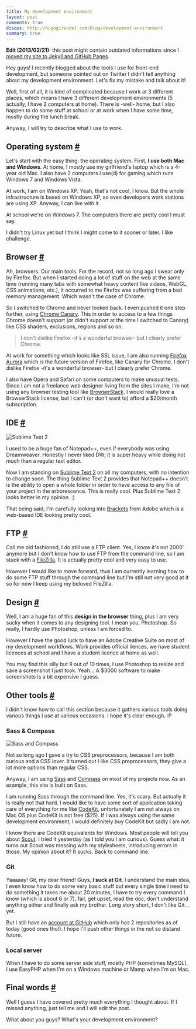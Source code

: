 ```yaml
---
title: My development environment
layout: post
comments: true
disqus: http://hugogiraudel.com/blog/development-environment
summary: true
---
```

<section>         
<p class="explanation"><strong>Edit (2013/02/21):</strong> this post might contain outdated informations since I <a href="http://hugogiraudel.com/2013/02/21/jekyll/">moved my site to Jekyll and GitHub Pages</a>.</p> 
<p>Hey guys! I recently blogged about the tools I use for front-end development, but someone pointed out on Twitter I didn't tell anything about my development environment. Let's fix my mistake and talk about it!</p>
<p>Well, first of all, it is kind of complicated because I work at 3 different places, which means I have 3 different development environments (5 actually, I have 3 computers at home). There is -well- home, but I also happen to do some stuff at school or at work when I have some time, mostly during the lunch break.</p>
<p>Anyway, I will try to describe what I use to work.</p>
</section>
<section id="os">
<h2>Operating system <a href="#os" class="section-anchor">#</a></h2>
<p>Let's start with the easy thing: the operating system. First, <strong>I use both Mac and Windows</strong>. At home, I mostly use my girlfriend's laptop which is a 4-year old Mac. I also have 2 computers I use(d) for gaming which runs Windows 7 and Windows Vista.</p>
<p>At work, I am on Windows XP. Yeah, that's not cool, I know. But the whole infrastructure is based on Windows XP, so even developers work stations are using XP. Anyway, I can live with it.</p>
<p>At school we're on Windows 7. The computers there are pretty cool I must say.</p>
<p>I didn't try Linux yet but I think I might come to it sooner or later. I like challenge.</p>
</section>
<section id="browser">
<h2>Browser <a href="#browser" class="section-anchor">#</a></h2>
<p>Ah, browsers. Our main tools. For the record, not so long ago I swear only by Firefox. But when I started doing a lot of stuff on the web at the same time (running many tabs with somewhat heavy content like videos, WebGL, CSS animations, etc.), it occurred to me Firefox was suffering from a bad memory management. Which wasn't the case of Chrome.</p>
<p>So I switched to Chrome and never looked back. I even pushed it one step further, using <a href="https://www.google.com/intl/en/chrome/browser/canary.html">Chrome Canary</a>. This in order to access to a few things Chrome doesn't support (or didn't support at the time I switched to Canary) like CSS shaders, exclusions, regions and so on.</p>
<blockquote class="pull-quote--right">I don't dislike Firefox -it's a wonderful browser- but I clearly prefer Chrome.</blockquote>
<p>At work for something which looks like SSL issue, I am also running <a href="http://www.mozilla.org/fr/firefox/channel/">Firefox Aurora</a> which is the future version of Firefox, like Canary for Chrome. I don't dislike Firefox -it's a wonderful browser- but I clearly prefer Chrome.</p>
<p>I also have Opera and Safari on some computers to make unusual tests. Since I am not a freelance web designer living from the sites I make, I'm not using any browser testing tool like <a href="http://www.browserstack.com/">BrowserStack</a>. I would really love a BrowserStack license, but I can't (or don't want to) afford a $20/month subscription.</p>
</section>
<section id="ide">
<h2>IDE <a href="#ide" class="section-anchor">#</a></h2>
<img src="/images/development-environment__sublime-text.png" alt="Sublime Text 2" class="pull-image--right">
<p>I used to be a huge fan of Notepad++, even if everybody was using Dreamweaver. Honestly I never liked DW; it is super heavy while doing not much than a regular text editor.</p>
<p>Now I am standing on <a href="http://www.sublimetext.com/2">Sublime Text 2</a> on all my computers, with no intention to change soon. The thing Sublime Text 2 provides that Notepad++ doesn't is the ability to open a whole folder in order to have access to any file of your project in the arborescence. This is really cool. Plus Sublime Text 2 looks better in my opinion. :)</p> 
<p>That being said, I'm carefully looking into <a href="http://brackets.io/">Brackets</a> from Adobe which is a web-based IDE looking pretty cool.</p>
</section>
<section id="ftp">
<h2>FTP <a href="#ftp" class="section-anchor">#</a></h2>
<p>Call me old fashioned, I do still use a FTP client. Yes, I know it's not 2000' anymore but I don't know how to use FTP from the command line, so I am stuck with a <a href="http://filezilla-project.org/">FileZilla</a>. It is actually pretty cool and very easy to use.</p>
<p>However I would like to move forward, thus I am currently learning how to do some FTP stuff through the command line but I'm still not very good at it so for now I keep using my beloved FileZilla.</p>
</section>
<section id="design">
<h2>Design <a href="#design" class="section-anchor">#</a></h2>
<p>Well, I am a huge fan of this <strong>design in the browser</strong> thing, plus I am very sucky when it comes to any designing tool. I mean you, Photoshop. So really, I hardly use Photoshop, unless I am forced to.</p>
<p>However I have the good luck to have an Adobe Creative Suite on most of my development workflows. Work provides official liences, we have student licences at school and I have a student licence at home as well.</p>
<p>You may find this silly but 9 out of 10 times, I use Photoshop to resize and save a screenshot I just took. Yeah... A $3000 software to make screenshots is a bit expensive I guess.</p>
</section>
<section id="tools">
<h2>Other tools <a href="#tools" class="section-anchor">#</a></h2>
<p>I didn't know how to call this section because it gathers various tools doing various things I use at various occasions. I hope it's clear enough. :P</p>
<h3>Sass &amp; Compass</h3>
<img src="/images/development-environment__sass-compass.jpg" alt="Sass and Compass" class="pull-image--right">
<p>Not so long ago I gave a try to CSS preprocessors, because I am both curious and a CSS lover. It turned out I like CSS preprocessors, they give a lot more options than regular CSS.</p>
<p>Anyway, I am using <a href="http://sass-lang.com/">Sass</a> and <a href="http://compass-style.org/">Compass</a> on most of my projects now. As an example, this site is built on Sass.</p>
<p>I am running Sass through the command line. Yes, it's scary. But actually it is really not that hard. I would like to have some sort of application taking care of everything for me like <a href="http://incident57.com/codekit/">CodeKit</a>, unfortunately I am not always on Mac OS plus CodeKit is not free ($25). If I was always using the same development environment, I would definitely buy CodeKit but sadly I am not.</p>
<p>I know there are CodeKit equivalents for Windows. Most people will tell you about <a href="http://mhs.github.com/scout-app/">Scout</a>. I tried it yesterday (as I told you I am curious). Guess what: it turns out Scout was messing with my stylesheets, introducing errors in those. My opinion about it? It sucks. Back to command line.</p>
<h3>Git</h3>
<p>Yaaaaay! Git, my dear friend! Guys, <strong>I suck at Git</strong>. I understand the main idea, I even know how to do some very basic stuff but every single time I need to do something it takes me about 20 minutes, I have to try every command I know (which is about 6 or 7), fail, get upset, read the doc, don't understand anything either and finally ask my brother. Long story short, I don't like Git... yet.</p>
<p>But I still have an <a href="https://github.com/HugoGiraudel">account at GitHub</a> which only has 2 repositories as of today (good ones tho!). I hope I'll push other things in the not so distand future.</p>
<h3>Local server</h3>
<p>When I have to do some server side stuff, mostly PHP (sometimes MySQL), I use EasyPHP when I'm on a Windows machine or Mamp when I'm on Mac.</p>
</section>
<section id="final-words">
<h2>Final words <a href="#final-words" class="section-anchor">#</a></h2>
<p>Well I guess I have covered pretty much everything I thought about. If I missed anything, just tell me and I will edit the post.</p>
<p>What about you guys? What's your development environment?</p>
</section>